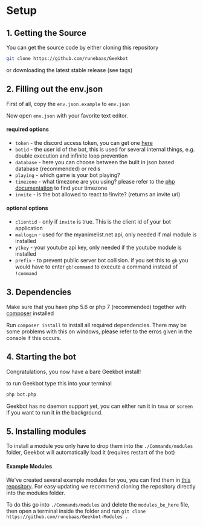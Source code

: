 # Setup

## 1. Getting the Source

You can get the source code by either cloning this repository 

```bash
git clone https://github.com/runebaas/Geekbot
```

or downloading the latest stable release (see tags)

## 2. Filling out the env.json

First of all, copy the `env.json.example` to `env.json`

Now open `env.json` with your favorite text editor.

#### required options

* `token` - the discord access token, you can get one [here](https://discordapp.com/login?redirect_to=/developers/applications/me)
* `botid` - the user id of the bot, this is used for several internal things, e.g. double execution and infinite loop prevention
* `database` - here you can choose between the built in json based database (recommended) or redis
* `playing` - which game is your bot playing?
* `timezone` - what timezone are you using? please refer to the [php documentation](http://php.net/manual/en/timezones.php) to find your timezone
* `invite` - is the bot allowed to react to !invite? (returns an invite url)

#### optional options

* `clientid` - only if `invite` is true. This is the client id of your bot application
* `mallogin` - used for the myanimelist.net api, only needed if mal module is installed
* `ytkey` - your youtube api key, only needed if the youtube module is installed
* `prefix` - to prevent public server bot collision. if you set this to `gb` you would have to enter `gb!command` to execute a command instead of `!command`

## 3. Dependencies

Make sure that you have php 5.6 or php 7 (recommended) together with [composer](https://getcomposer.org/) installed 

Run `composer install` to install all required dependencies. There may be some problems with this on windows, please refer to the erros given in the console if this occurs.


## 4. Starting the bot

Congratulations, you now have a bare Geekbot install!

to run Geekbot type this into your terminal 

```bash
php bot.php
```

Geekbot has no daemon support yet, you can either run it in `tmux` or `screen` if you want to run it in the background.


## 5. Installing modules

To install a module you only have to drop them into the `./Commands/modules` folder, Geekbot will automatically load it (requires restart of the bot)

#### Example Modules

We've created several example modules for you, you can find them in [this repository](https://github.com/runebaas/Geekbot-Modules). For easy updating we recommend cloning the repository directly into the modules folder.

To do this go into `./Commands/modules` and delete the `modules_be_here` file, then open a terminal inside the folder and run `git clone https://github.com/runebaas/Geekbot-Modules .`
